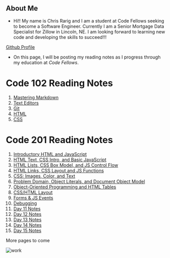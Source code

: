 ## About Me

- Hi!! My name is Chris Rarig and I am a student at Code Fellows seeking to become a Software Engineer. Currently I am a Senior Mortgage Data Specialist for Zillow in Lincoln, NE. I am looking forward to learning new code and developing the skills to succeed!!!

[Github Profile](https://github.com/chrisrarig1)

- On this page, I will be posting my reading notes as I progress through my education at *Code Fellows*.

# Code 102 Reading Notes

1. [Mastering Markdown](https://chrisrarig1.github.io/reading-notes/day1.html)
2. [Text Editors](https://chrisrarig1.github.io/reading-notes/day2.html)
3. [Git](https://chrisrarig1.github.io/reading-notes/day3.html)
4. [HTML](https://chrisrarig1.github.io/reading-notes/day4.html)
5. [CSS](https://chrisrarig1.github.io/reading-notes/day5.html)

# Code 201 Reading Notes

1. [Introductory HTML and JavaScript](https://chrisrarig1.github.io/reading-notes/class-01.html)
2. [HTML Text, CSS Intro, and Basic JavaScript](https://chrisrarig1.github.io/reading-notes/class-02.html)
3. [HTML Lists, CSS Box Model, and JS Control Flow](https://chrisrarig1.github.io/reading-notes/class-03.html)
4. [HTML Links, CSS Layout,and JS Functions](https://chrisrarig1.github.io/reading-notes/class-04.html)
5. [CSS: Images, Color, and Text](https://chrisrarig1.github.io/reading-notes/class-05.html)
6. [Problem Domain, Object Literals, and Document Object Model](https://chrisrarig1.github.io/reading-notes/class-06.html)
7. [Object-Oriented Programming and HTML Tables](https://chrisrarig1.github.io/reading-notes/class-07.html)
8. [CSS/HTML Layout](https://chrisrarig1.github.io/reading-notes/class-08.html)
9. [Forms & JS Events](https://chrisrarig1.github.io/reading-notes/class-09.html)
10. [Debugging](https://chrisrarig1.github.io/reading-notes/class-10.html)
11. [Day 11 Notes](https://chrisrarig1.github.io/reading-notes/day1.html)
12. [Day 12 Notes](https://chrisrarig1.github.io/reading-notes/day1.html)
13. [Day 13 Notes](https://chrisrarig1.github.io/reading-notes/day1.html)
14. [Day 14 Notes](https://chrisrarig1.github.io/reading-notes/day1.html)
15. [Day 15 Notes](https://chrisrarig1.github.io/reading-notes/day1.html)

More pages to come

![work](https://www.seekpng.com/png/detail/137-1379498_work-in-progress.png)
